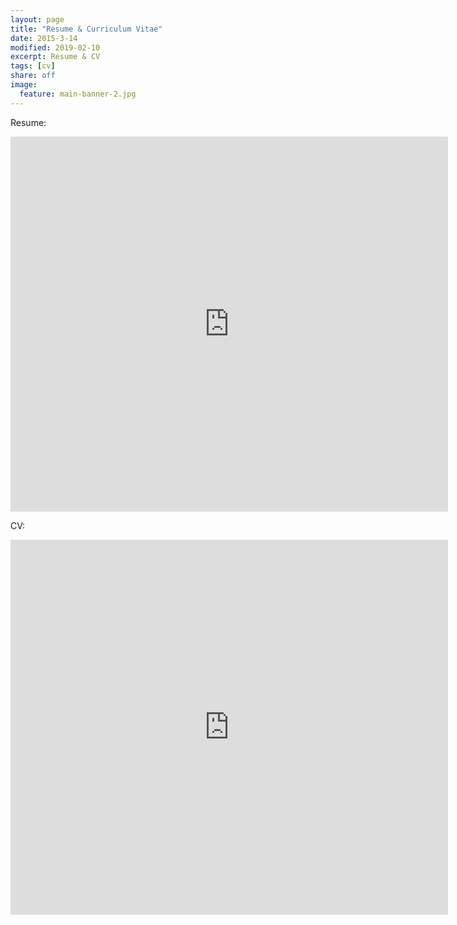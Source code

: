 ```yaml
---
layout: page
title: "Resume & Curriculum Vitae"
date: 2015-3-14
modified: 2019-02-10
excerpt: Resume & CV
tags: [cv]
share: off
image:
  feature: main-banner-2.jpg
---
```


Resume:

<iframe
    src="https://docs.google.com/viewer?srcid=1GLm6oOyI9tQXBnyPRwpHssoLn1NyDgHg&pid=explorer&efh=false&a=v&chrome=false&embedded=true" 
    width="700" 
    height="600" 
    style="border: none;">
</iframe>

CV:

<iframe
    src="https://docs.google.com/viewer?srcid=0B9aId9jAWLcQejdJQ3JxS0k1TmM&pid=explorer&efh=false&a=v&chrome=false&embedded=true" 
    width="700" 
    height="600" 
    style="border: none;">
</iframe>

